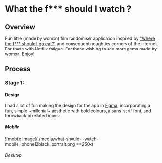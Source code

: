 # What the f*** should I watch ?

## Overview

Fun little (made by womxn) film randomiser application inspired by ["Where the f*** should I go eat?"](http://wtfsigte.com/) and consequent noughties corners of the internet. For those with Netflix fatigue. For those wishing to see more gems made by womxn. Enjoy! 

## Process

### Stage 1:

#### Design

I had a lot of fun making the design for the app in [Figma](https://www.figma.com/file/GfhSUCNhyxbnGCkMImUDuM/What-Should-I-Watch%3F%3F), incorporating a fun, simple ~millenial~ aesthetic with bold colours, a sans-serif font, and throwback pixellated icons: 

##### Mobile

![mobile image](./media/what-should-i-watch-mobile_iphone12black_portrait.png ==250x)

###### Desktop










